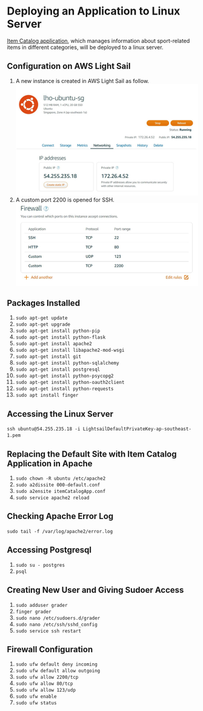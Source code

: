# Deploying an Application to Linux Server
[Item Catalog application](http://54.255.235.18.xip.io/), which manages information about sport-related items in different categories, will be deployed to a linux server.

## Configuration on AWS Light Sail
1) A new instance is created in AWS Light Sail as follow.
![new instance](/images/IP_address.jpg)
2) A custom port 2200 is opened for SSH.
![new instance](/images/Firewall.jpg)

## Packages Installed
1) `sudo apt-get update`
2) `sudo apt-get upgrade`
3) `sudo apt-get install python-pip`
4) `sudo apt-get install python-flask`
5) `sudo apt-get install apache2`
6) `sudo apt-get install libapache2-mod-wsgi`
7) `sudo apt-get install git`
8) `sudo apt-get install python-sqlalchemy`
9) `sudo apt-get install postgresql`
10) `sudo apt-get install python-psycopg2`
11) `sudo apt-get install python-oauth2client`
12) `sudo apt-get install python-requests`
13) `sudo apt install finger`

## Accessing the Linux Server
`ssh ubuntu@54.255.235.18 -i LightsailDefaultPrivateKey-ap-southeast-1.pem`

## Replacing the Default Site with Item Catalog Application in Apache
1) `sudo chown -R ubuntu /etc/apache2`
2) `sudo a2dissite 000-default.conf`
3) `sudo a2ensite itemCatalogApp.conf`
4) `sudo service apache2 reload`

## Checking Apache Error Log
`sudo tail -f /var/log/apache2/error.log`

## Accessing Postgresql
1) `sudo su - postgres`
2) `psql`

## Creating New User and Giving Sudoer Access
1) `sudo adduser grader`
2) `finger grader`
3) `sudo nano /etc/sudoers.d/grader`
4) `sudo nano /etc/ssh/sshd_config`
5) `sudo service ssh restart`

## Firewall Configuration
1) `sudo ufw default deny incoming`
2) `sudo ufw default allow outgoing`
3) `sudo ufw allow 2200/tcp`
4) `sudo ufw allow 80/tcp`
5) `sudo ufw allow 123/udp`
6) `sudo ufw enable`
7) `sudo ufw status`